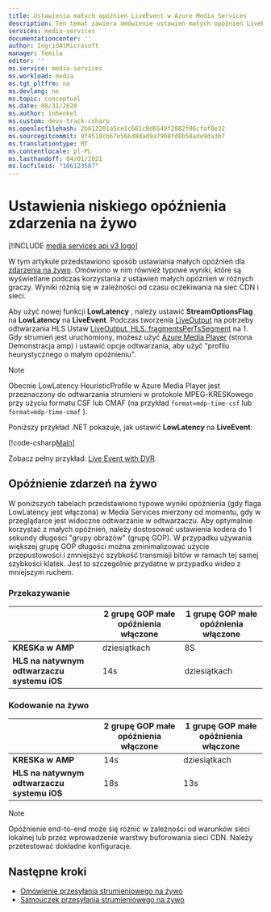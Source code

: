 ```yaml
---
title: Ustawienia małych opóźnień LiveEvent w Azure Media Services
description: Ten temat zawiera omówienie ustawień małych opóźnień LiveEvent i pokazuje, jak ustawić małe opóźnienia.
services: media-services
documentationcenter: ''
author: IngridAtMicrosoft
manager: femila
editor: ''
ms.service: media-services
ms.workload: media
ms.tgt_pltfrm: na
ms.devlang: ne
ms.topic: conceptual
ms.date: 08/31/2020
ms.author: inhenkel
ms.custom: devx-track-csharp
ms.openlocfilehash: 2b612201a5ce1c661c8d6549f2882f86cfaf0e32
ms.sourcegitcommit: 9f4510cb67e566d8dad9a7908fd8b58ade9da3b7
ms.translationtype: MT
ms.contentlocale: pl-PL
ms.lasthandoff: 04/01/2021
ms.locfileid: "106123507"
---
```

# <a name="live-event-low-latency-settings"></a>Ustawienia niskiego opóźnienia zdarzenia na żywo

[!INCLUDE [media services api v3 logo](./includes/v3-hr.md)]

W tym artykule przedstawiono sposób ustawiania małych opóźnień dla [zdarzenia na żywo](/rest/api/media/liveevents). Omówiono w nim również typowe wyniki, które są wyświetlane podczas korzystania z ustawień małych opóźnień w różnych graczy. Wyniki różnią się w zależności od czasu oczekiwania na sieć CDN i sieci.

Aby użyć nowej funkcji **LowLatency** , należy ustawić **StreamOptionsFlag** na **LowLatency** na **LiveEvent**. Podczas tworzenia [LiveOutput](/rest/api/media/liveoutputs) na potrzeby odtwarzania HLS Ustaw [LiveOutput. HLS. fragmentsPerTsSegment](/rest/api/media/liveoutputs/create#hls) na 1. Gdy strumień jest uruchomiony, możesz użyć [Azure Media Player](https://ampdemo.azureedge.net/) (strona Demonstracja amp) i ustawić opcje odtwarzania, aby użyć "profilu heurystycznego o małym opóźnieniu".

> [!NOTE]
> Obecnie LowLatency HeuristicProfile w Azure Media Player jest przeznaczony do odtwarzania strumieni w protokole MPEG-KRESKowego przy użyciu formatu CSF lub CMAF (na przykład `format=mdp-time-csf` lub `format=mdp-time-cmaf` ). 

Poniższy przykład .NET pokazuje, jak ustawić **LowLatency** na **LiveEvent**:

[!code-csharp[Main](../../../media-services-v3-dotnet/Live/LiveEventWithDVR/Program.cs#NewLiveEvent)]

Zobacz pełny przykład: [Live Event with DVR](https://github.com/Azure-Samples/media-services-v3-dotnet/blob/main/Live/LiveEventWithDVR/Program.cs).

## <a name="live-events-latency"></a>Opóźnienie zdarzeń na żywo

W poniższych tabelach przedstawiono typowe wyniki opóźnienia (gdy flaga LowLatency jest włączona) w Media Services mierzony od momentu, gdy w przeglądarce jest widoczne odtwarzanie w odtwarzaczu. Aby optymalnie korzystać z małych opóźnień, należy dostosować ustawienia kodera do 1 sekundy długości "grupy obrazów" (grupę GOP). W przypadku używania większej grupę GOP długości można zminimalizować użycie przepustowości i zmniejszyć szybkość transmisji bitów w ramach tej samej szybkości klatek. Jest to szczególnie przydatne w przypadku wideo z mniejszym ruchem.

### <a name="pass-through"></a>Przekazywanie 

||2 grupę GOP małe opóźnienia włączone|1 grupę GOP małe opóźnienia włączone|
|---|---|---|
|**KRESKa w AMP**|dziesiątkach|8S|
|**HLS na natywnym odtwarzaczu systemu iOS**|14s|dziesiątkach|

### <a name="live-encoding"></a>Kodowanie na żywo

||2 grupę GOP małe opóźnienia włączone|1 grupę GOP małe opóźnienia włączone|
|---|---|---|
|**KRESKa w AMP**|14s|dziesiątkach|
|**HLS na natywnym odtwarzaczu systemu iOS**|18s|13s|

> [!NOTE]
> Opóźnienie end-to-end może się różnić w zależności od warunków sieci lokalnej lub przez wprowadzenie warstwy buforowania sieci CDN. Należy przetestować dokładne konfiguracje.

## <a name="next-steps"></a>Następne kroki

- [Omówienie przesyłania strumieniowego na żywo](stream-live-streaming-concept.md)
- [Samouczek przesyłania strumieniowego na żywo](stream-live-tutorial-with-api.md)
